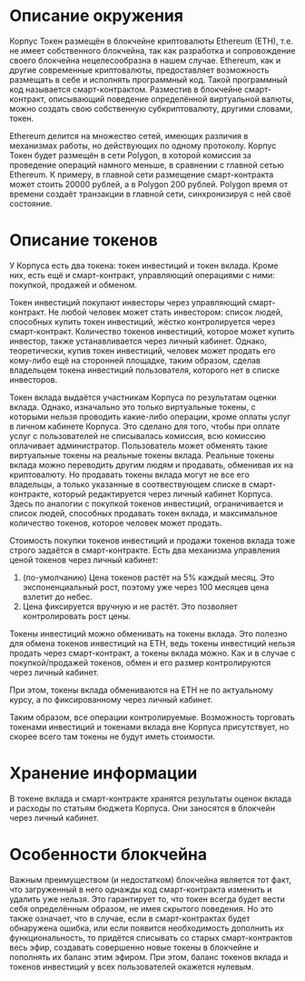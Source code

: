 # Описание окружения
Корпус Токен размещён в блокчейне криптовалюты Ethereum (ETH), т.е. не
имеет собственного блокчейна, так как разработка и сопровождение своего
блокчейна нецелесообразна в нашем случае. Ethereum, как и другие современные криптовалюты,
предоставляет возможность размещать в себе и исполнять программный код. Такой
программный код называется смарт-контрактом. Разместив в блокчейне смарт-контракт,
описывающий поведение определённой виртуальной валюты,
можно создать свою собственную субкриптовалюту, другими словами, токен.

Ethereum делится на множество сетей, имеющих различия в механизмах работы, но
действующих по одному протоколу. Корпус Токен будет размещён в сети Polygon,
в которой комиссия за проведение операций намного меньше, в сравнении с главной
сетью Ethereum. К примеру, в главной сети размещение смарт-контракта может
стоить 20000 рублей, а в Polygon 200 рублей. Polygon время от времени создаёт
транзакции в главной сети, синхронизируя с ней своё состояние.

# Описание токенов

У Корпуса есть два токена: токен инвестиций и токен вклада. Кроме них, есть
ещё и смарт-контракт, управляющий операциями с ними: покупкой, продажей и
обменом.

Токен инвестиций покупают инвесторы через управляющий смарт-контракт.
Не любой человек может стать инвестором: список людей, способных купить
токен инвестиций, жёстко контролируется через смарт-контракт. Количество токенов
инвестиций, которое может купить инвестор, также устанавливается через личный кабинет.
Однако, теоретически, купив токен инвестиций, человек может продать его кому-либо ещё на сторонней площадке,
таким образом, сделав владельцем токена инвестиций пользователя, которого нет в списке
инвесторов. 

Токен вклада выдаётся участникам Корпуса по результатам оценки вклада. Однако,
изначально это только виртуальные токены, с которыми нельзя проводить какие-либо операции,
кроме оплаты услуг в личном кабинете Корпуса. Это сделано для того, чтобы при оплате услуг
с пользователей не списывалась комиссия, всю комиссию оплачивает администратор.
Пользователь может обменять такие виртуальные токены на реальные токены вклада.
Реальные токены вклада можно переводить другим людям и продавать, обменивая
их на криптовалюту. Но продавать токены вклада могут не все его владельцы, а
только указанные в соотвествующем списке в смарт-контракте, который редактируется через
личный кабинет Корпуса. Здесь по аналогии с покупкой токенов инвестиций, ограничивается
и список людей, способных продавать токен вклада, и максимальное количество токенов,
которое человек может продать.

Стоимость покупки токенов инвестиций и продажи токенов вклада тоже строго задаётся в
смарт-контракте. Есть два механизма управления ценой токенов через личный кабинет:
1. (по-умолчанию) Цена токенов растёт на 5% каждый месяц. Это экспоненциальный рост,
поэтому уже через 100 месяцев цена взлетит до небес.
2. Цена фиксируется вручную и не растёт. Это позволяет контролировать рост цены.

Токены инвестиций можно обменивать на токены вклада. Это полезно для обмена токенов
инвестиций на ETH, ведь токены инвестиций нельзя продать через смарт-контракт, а
токены вклада можно. Как и в случае с покупкой/продажей токенов, обмен и его
размер контролируются через личный кабинет.

При этом, токены вклада обмениваются на ETH не по актуальному курсу, а по фиксированному
через личный кабинет.

Таким образом, все операции контролируемые. Возможность торговать токенами
инвестиций и токенами вклада вне Корпуса присутствует, но скорее всего там
токены не будут иметь стоимости.

# Хранение информации
В токене вклада и смарт-контракте хранятся результаты оценок вклада и расходы
по статьям бюджета Корпуса. Они заносятся в блокчейн через личный кабинет.

# Особенности блокчейна
Важным преимуществом (и недостатком) блокчейна является тот факт, что загруженный
в него однажды код смарт-контракта изменить и удалить уже нельзя. Это гарантирует
то, что токен всегда будет вести себя определённым образом, не имея скрытого поведения.
Но это также означает, что в случае, если в смарт-контрактах будет обнаружена ошибка, или
если появится необходимость дополнить их функциональность, то придётся списывать со
старых смарт-контрактов весь эфир, создавать совершенно новые токены в блокчейне и
пополнять их баланс этим эфиром. При этом, баланс токенов вклада и токенов
инвестиций у всех пользователей окажется нулевым. 